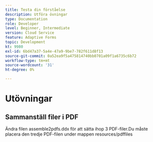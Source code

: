 ```yaml
---
title: Testa din förståelse
description: Utföra övningar
type: Documentation
role: Developer
level: Beginner, Intermediate
version: Cloud Service
feature: Adaptive Forms
topic: Development
kt: 9980
exl-id: 6bd47a37-5a4e-47a9-9be7-782f611d8f13
source-git-commit: 0a52ea9f5a475814740bb0701a09f1a6735c6b72
workflow-type: tm+mt
source-wordcount: '31'
ht-degree: 0%

---
```


# Utövningar

## Sammanställ filer i PDF

Ändra filen assemble2pdfs.ddx för att sätta ihop 3 PDF-filer.Du måste placera den tredje PDF-filen under mappen resources/pdffiles


